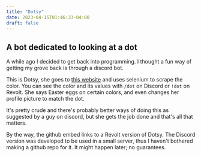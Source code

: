 ```yaml
---
title: "Dotsy"
date: 2023-04-15T01:46:33-04:00
draft: false
---
```

## A bot dedicated to looking at a dot

A while ago I decided to get back into programming. I thought a fun way of getting my grove back is through a discord bot.

This is Dotsy, she goes to [this website](https://gcpdot.com/) and uses selenium to scrape the color. You can see the color and its values with `/dot` on Discord or `!dot` on Revolt. She says Easter eggs on certain colors, and even changes her profile picture to match the dot. 

It's pretty crude and there's probably better ways of doing this as suggested by a guy on discord, but she gets the job done and that's all that matters.

By the way, the github embed links to a Revolt version of Dotsy. The Discord version was developed to be used in a small server, thus I haven't bothered making a github repo for it. It might happen later; no guarantees.

&nbsp;
&nbsp;  
&nbsp;  

